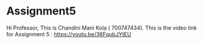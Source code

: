 # Assignment5

Hi Professor,
This is Chandini Mani Kola ( 700747434). This is the video link for Assignment 5 :  https://youtu.be/36FqubJYtEU
